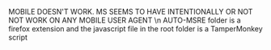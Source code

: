 MOBILE DOESN'T WORK. MS SEEMS TO HAVE INTENTIONALLY OR NOT NOT WORK ON ANY MOBILE USER AGENT \n
AUTO-MSRE folder is a firefox extension and the javascript file in the root folder is a TamperMonkey script
